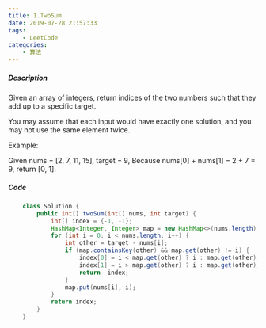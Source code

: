 ```yaml
---
title: 1.TwoSum
date: 2019-07-28 21:57:33
tags:
    - LeetCode
categories:
    - 算法
---
```


##### Description

Given an array of integers, return indices of the two numbers such that they add up to a specific target.

You may assume that each input would have exactly one solution, and you may not use the same element twice.

Example:

Given nums = [2, 7, 11, 15], target = 9,
Because nums[0] + nums[1] = 2 + 7 = 9,
return [0, 1].

##### Code

```Java
    class Solution {
        public int[] twoSum(int[] nums, int target) {
            int[] index = {-1, -1};
            HashMap<Integer, Integer> map = new HashMap<>(nums.length);
            for (int i = 0; i < nums.length; i++) {
                int other = target - nums[i];
                if (map.containsKey(other) && map.get(other) != i) {
                    index[0] = i < map.get(other) ? i : map.get(other);
                    index[1] = i > map.get(other) ? i : map.get(other);
                    return  index;
                }
                map.put(nums[i], i);
            }
            return index;
        }
    }
```

